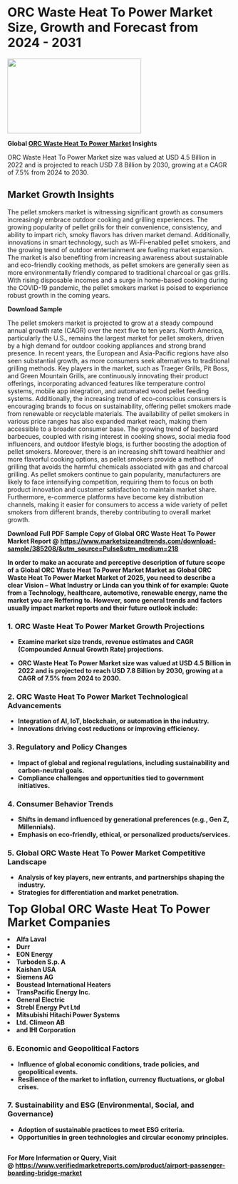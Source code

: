 <H1>ORC Waste Heat To Power Market Size, Growth and Forecast from 2024 - 2031</H1><img class="aligncenter size-medium wp-image-584254" src="https://thirdeyenews.in/wp-content/uploads/2024/09/Global-Market-Research-300x168.jpeg" alt="" width="300" height="168" /><p><strong>Global&nbsp;<a href="https://www.marketsizeandtrends.com/download-sample/385208/&amp;utm_source=Pulse&amp;utm_medium=218">ORC Waste Heat To Power Market</a> Insights</strong></p><p>ORC Waste Heat To Power Market size was valued at USD 4.5 Billion in 2022 and is projected to reach USD 7.8 Billion by 2030, growing at a CAGR of 7.5% from 2024 to 2030.</p><p><h2>Market Growth Insights</h2> <p>The pellet smokers market is witnessing significant growth as consumers increasingly embrace outdoor cooking and grilling experiences. The growing popularity of pellet grills for their convenience, consistency, and ability to impart rich, smoky flavors has driven market demand. Additionally, innovations in smart technology, such as Wi-Fi-enabled pellet smokers, and the growing trend of outdoor entertainment are fueling market expansion. The market is also benefiting from increasing awareness about sustainable and eco-friendly cooking methods, as pellet smokers are generally seen as more environmentally friendly compared to traditional charcoal or gas grills. With rising disposable incomes and a surge in home-based cooking during the COVID-19 pandemic, the pellet smokers market is poised to experience robust growth in the coming years.</p> <p><strong>Download Sample</strong></p> <p>The pellet smokers market is projected to grow at a steady compound annual growth rate (CAGR) over the next five to ten years. North America, particularly the U.S., remains the largest market for pellet smokers, driven by a high demand for outdoor cooking appliances and strong brand presence. In recent years, the European and Asia-Pacific regions have also seen substantial growth, as more consumers seek alternatives to traditional grilling methods. Key players in the market, such as Traeger Grills, Pit Boss, and Green Mountain Grills, are continuously innovating their product offerings, incorporating advanced features like temperature control systems, mobile app integration, and automated wood pellet feeding systems. Additionally, the increasing trend of eco-conscious consumers is encouraging brands to focus on sustainability, offering pellet smokers made from renewable or recyclable materials. The availability of pellet smokers in various price ranges has also expanded market reach, making them accessible to a broader consumer base. The growing trend of backyard barbecues, coupled with rising interest in cooking shows, social media food influencers, and outdoor lifestyle blogs, is further boosting the adoption of pellet smokers. Moreover, there is an increasing shift toward healthier and more flavorful cooking options, as pellet smokers provide a method of grilling that avoids the harmful chemicals associated with gas and charcoal grilling. As pellet smokers continue to gain popularity, manufacturers are likely to face intensifying competition, requiring them to focus on both product innovation and customer satisfaction to maintain market share. Furthermore, e-commerce platforms have become key distribution channels, making it easier for consumers to access a wide variety of pellet smokers from different brands, thereby contributing to overall market growth. <p><strong></p><p><span class=""><strong>Download Full PDF Sample Copy of Global ORC Waste Heat To Power Market Report</strong> @ <a href="https://www.marketsizeandtrends.com/download-sample/385208/&amp;utm_source=Pulse&amp;utm_medium=218" target="_blank">https://www.marketsizeandtrends.com/download-sample/385208/&amp;utm_source=Pulse&amp;utm_medium=218</a></span></p><p>In order to make an accurate and perceptive description of future scope of a Global&nbsp;ORC Waste Heat To Power Market Market as Global&nbsp;ORC Waste Heat To Power Market Market of 2025, you need to describe a clear Vision &ndash; What Industry or Linda can you think of for example: Quote from a Technology, healthcare, automotive, renewable energy, name the market you are Reffering to. However, some general trends and factors usually impact market reports and their future outlook include:</p><h3>1.&nbsp;<strong>ORC Waste Heat To Power Market Growth Projections</strong></h3><ul><li>Examine market size trends, revenue estimates and CAGR (Compounded Annual Growth Rate) projections.</li><li><p>ORC Waste Heat To Power Market size was valued at USD 4.5 Billion in 2022 and is projected to reach USD 7.8 Billion by 2030, growing at a CAGR of 7.5% from 2024 to 2030.</p></li></ul><h3>2.&nbsp;<strong>ORC Waste Heat To Power Market Technological Advancements</strong></h3><ul><li>Integration of AI, IoT, blockchain, or automation in the industry.</li><li>Innovations driving cost reductions or improving efficiency.</li></ul><h3>3.&nbsp;<strong>Regulatory and Policy Changes</strong></h3><ul><li>Impact of global and regional regulations, including sustainability and carbon-neutral goals.</li><li>Compliance challenges and opportunities tied to government initiatives.</li></ul><h3>4.&nbsp;<strong>Consumer Behavior Trends</strong></h3><ul><li>Shifts in demand influenced by generational preferences (e.g., Gen Z, Millennials).</li><li>Emphasis on eco-friendly, ethical, or personalized products/services.</li></ul><h3>5.&nbsp;<strong>Global ORC Waste Heat To Power Market Competitive Landscape</strong></h3><ul><li>Analysis of key players, new entrants, and partnerships shaping the industry.</li><li>Strategies for differentiation and market penetration.</li></ul><p data-pm-slice="1 1 []"><span style="color: inherit; font-family: inherit; font-size: 25px;">Top Global ORC Waste Heat To Power Market Companies</span></p><div class="" data-test-id=""><p><li>Alfa Laval</li><li> Durr</li><li> EON Energy</li><li> Turboden S.p. A</li><li> Kaishan USA</li><li> Siemens AG</li><li> Boustead International Heaters</li><li> TransPacific Energy Inc.</li><li> General Electric</li><li> Strebl Energy Pvt Ltd</li><li> Mitsubishi Hitachi Power Systems</li><li> Ltd. Climeon AB</li><li> and IHI Corporation</li></p></div><h3>6.&nbsp;<strong>Economic and Geopolitical Factors</strong></h3><ul><li>Influence of global economic conditions, trade policies, and geopolitical events.</li><li>Resilience of the market to inflation, currency fluctuations, or global crises.</li></ul><h3>7.&nbsp;<strong>Sustainability and ESG (Environmental, Social, and Governance)</strong></h3><ul><li>Adoption of sustainable practices to meet ESG criteria.</li><li>Opportunities in green technologies and circular economy principles.</li></ul><h2><strong style="font-size: 14px;">For More Information or Query, Visit @&nbsp;</strong><a style="background-color: #ffffff; font-size: 14px;" href="https://www.marketsizeandtrends.com/report/orc-waste-heat-to-power-market/" target="_blank">https://www.verifiedmarketreports.com/product/airport-passenger-boarding-bridge-market</a></h2>
